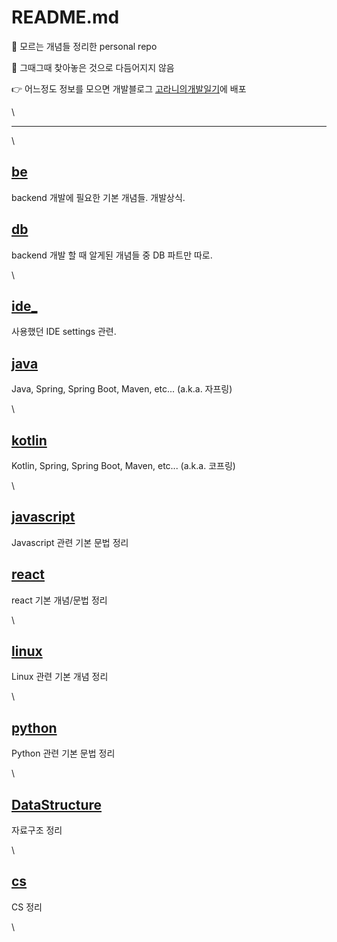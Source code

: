 # README.md

👀 모르는 개념들 정리한 personal repo

🌱 그때그때 찾아놓은 것으로 다듬어지지 않음

👉 어느정도 정보를 모으면 개발블로그 [고라니의개발일기](https://mand2.github.io/)에 배포

\


***

\


## [be](be/ "mention")

backend 개발에 필요한 기본 개념들. 개발상식.





## [db](basics/db/ "mention")

backend 개발 할 때 알게된 개념들 중 DB 파트만 따로.

\


## [ide\_](ide\_/ "mention")

사용했던 IDE settings 관련.



## [java](languages/java/ "mention")

Java, Spring, Spring Boot, Maven, etc... (a.k.a. 자프링)

\


## [kotlin](languages/kotlin/ "mention")

Kotlin, Spring, Spring Boot, Maven, etc... (a.k.a. 코프링)

\


## [javascript](languages/javascript/ "mention")

Javascript 관련 기본 문법 정리



## [react](languages/javascript/react/ "mention")

react 기본 개념/문법 정리

\


## [linux](basics/linux/ "mention")

Linux 관련 기본 개념 정리

\


## [python](languages/kotlin/python/ "mention")

Python 관련 기본 문법 정리

\


## [DataStructure](DataStructure/ "mention")

자료구조 정리

\


## [cs](basics/cs/ "mention")

CS 정리

\
